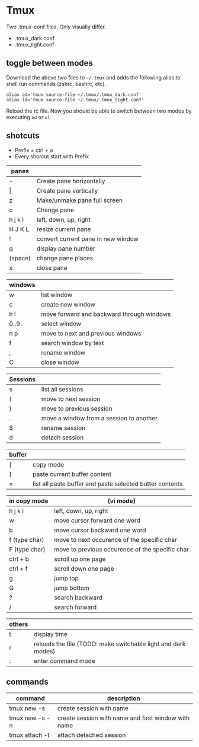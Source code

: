 # Tmux

Two .tmux-conf files. Only visually differ.
* .tmux_dark.conf
* .tmux_light.conf

## toggle between modes
Download the above two files to `~/.tmux` and adds the following alias to shell run commands (zshrc, bashrc, etc).
``` shell
alias od='tmux source-file ~/.tmux/.tmux_dark.conf'
alias ld='tmux source-file ~/.tmux/.tmux_light.conf'
```
Reload the rc file. Now you should be able to switch between two modes by executing `od` or `ol`

## shotcuts

* Prefix = ctrl + a
* Every shorcut start with Prefix

| panes    |  |
| -------- | ----------- |
| -        | Create pane horizontally      |
| \|       | Create pane vertically        |
| z        | Make/unmake pane full screen  |
| o        | Change pane                   |
| h j k l  | left, down, up, right         |
| H J K L  | resize current pane           |
| !        | convert current pane in new window |
| q        | display pane number |
| (space)  | change pane places  |
| x        | close pane          |

| windows  |  |
| -------- | ----------- |
| w        | list window |
| c        | create new window |
| h l      | move forward and backward through windows |
| 0..9     | select window
| n p      | move to next and previous windows |
| f        | search window by text |
| ,        | rename window         |
| C        | close window          |


| Sessions |  |
| -------- | ----------- |
| s        | list all sessions        |
| (        | move to next session     |
| )        | move to previous session |
| .        | move a window from a session to another |
| $        | rename session           |
| d        | detach session           |

| buffer   |  |
| -------- | ----------- |
| [        | copy mode   |
| ]        | paste current buffer content |
| =        | list all paste buffer and paste selected butter contents |

| in copy mode | (vi mode) |
| ------------ | --------- |
| h j k l      | left, down, up, right |
| w            | move cursor forward one word  |
| b            | move cursor backward one word |
| f (type char)| move to next occurence of the specific char |
| F (type char)| move to previous occurence of the specific char |
| ctrl + b     | scroll up one page   |
| ctrl + f     | scroll down one page |
| g            | jump top    |
| G            | jump bottom |
| ?            | search backward |
| /            | search forward  |

| others | |
| ------ | --------- |
| t      | display time |
| r      | reloads the file (TODO: make switchable light and dark modes) |
| :      | enter command mode |


## commands

| command | description |
| ------- | ----------- |
| tmux new -s <session>             | create session with name |
| tmux new -s <session> -n <window> | create session with name and first window with name |
| tmux attach -t <session>          | attach detached session |

